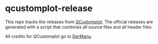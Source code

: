 # qcustomplot-release

This repo tracks the releases from [QCustomplot](https://gitlab.com/DerManu/QCustomPlot). The official releases are generated with a script that combines all source files and all header files.

All credits for QCustomplot go to [DerManu](https://www.qcustomplot.com/).

